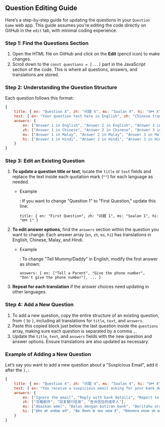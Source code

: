 ## Question Editing Guide

Here’s a step-by-step guide for updating the questions in your `Question Game` web app. This guide assumes you’re editing the code directly on GitHub in the `edit` tab, with minimal coding experience.

### Step 1: Find the Questions Section

1. Open the HTML file on GitHub and click on the **Edit** (pencil icon) to make changes.
2. Scroll down to the `const questions = [...]` part in the JavaScript section of the code. This is where all questions, answers, and translations are stored.

### Step 2: Understanding the Question Structure

Each question follows this format:

```javascript
{
    title: { en: "Question X", zh: "问题 X", ms: "Soalan X", hi: "प्रश्न X" },
    text: { en: "Your question text here in English", zh: "Chinese translation", ms: "Malay translation", hi: "Hindi translation" },
    answers: { 
        en: ["Answer 1 in English", "Answer 2 in English", "Answer 3 in English"], 
        zh: ["Answer 1 in Chinese", "Answer 2 in Chinese", "Answer 3 in Chinese"],
        ms: ["Answer 1 in Malay", "Answer 2 in Malay", "Answer 3 in Malay"], 
        hi: ["Answer 1 in Hindi", "Answer 2 in Hindi", "Answer 3 in Hindi"]
    }
}

```

### Step 3: Edit an Existing Question

1. **To update a question title or text**, locate the `title` or `text` fields and replace the text inside each quotation mark (`""`) for each language as needed.

    - Example

        : If you want to change "Question 1" to "First Question," update this line:

        ```
        title: { en: "First Question", zh: "问题 1", ms: "Soalan 1", hi: "प्रश्न 1" }
        ```

2. **To edit answer options**, find the `answers` section within the question you want to change. Each answer array (`en`, `zh`, `ms`, `hi`) has translations in English, Chinese, Malay, and Hindi.

    - Example

        : To change "Tell Mummy/Daddy" in English, modify the first answer as shown:

        ```
        answers: { en: ["Tell a Parent", "Give the phone number", "Don't give the phone number"], ... }
        ```

3. **Repeat for each translation** if the answer choices need updating in other languages.

### Step 4: Add a New Question

1. To add a new question, copy the entire structure of an existing question, from `{` to `}`, including all translations for `title`, `text`, and `answers`.
2. Paste this copied block just below the last question inside the `questions` array, making sure each question is separated by a comma `,`.
3. Update the `title`, `text`, and `answers` fields with the new question and answer options. Ensure translations are also updated as necessary.

### Example of Adding a New Question

Let’s say you want to add a new question about a "Suspicious Email", add it after the `},`:

```javascript
{
    title: { en: "Question 4", zh: "问题 4", ms: "Soalan 4", hi: "प्रश्न 4" },
    text: { en: "You receive a suspicious email asking for your bank details. What should you do?", zh: "你收到一封要求提供银行信息的可疑邮件。你应该怎么做？", ms: "Anda menerima emel mencurigakan yang meminta maklumat bank anda. Apa yang patut anda lakukan?", hi: "आपको अपने बैंक विवरण मांगने वाला एक संदिग्ध ईमेल प्राप्त होता है। आपको क्या करना चाहिए?" },
    answers: { 
        en: ["Ignore the email", "Reply with bank details", "Report to a trusted adult"], 
        zh: ["忽略邮件", "回复银行信息", "告诉信任的成年人"],
        ms: ["Abaikan emel", "Balas dengan butiran bank", "Beritahu orang dewasa yang dipercayai"], 
        hi: ["ईमेल को अनदेखा करें", "बैंक विवरण के साथ जवाब दें", "विश्वासपात्र वयस्क को बताएं"]
    }
}

```

